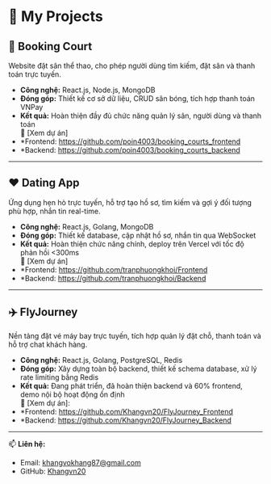 # 💼 My Projects

## 📌 Booking Court
Website đặt sân thể thao, cho phép người dùng tìm kiếm, đặt sân và thanh toán trực tuyến.
- **Công nghệ:** React.js, Node.js, MongoDB
- **Đóng góp:** Thiết kế cơ sở dữ liệu, CRUD sân bóng, tích hợp thanh toán VNPay
- **Kết quả:** Hoàn thiện đầy đủ chức năng quản lý sân, người dùng và thanh toán  
🔗 [Xem dự án]
- *Frontend: https://github.com/poin4003/booking_courts_frontend
- *Backend: https://github.com/poin4003/booking_courts_backend

---

## ❤️ Dating App
Ứng dụng hẹn hò trực tuyến, hỗ trợ tạo hồ sơ, tìm kiếm và gợi ý đối tượng phù hợp, nhắn tin real-time.
- **Công nghệ:** React.js, Golang, MongoDB
- **Đóng góp:** Thiết kế database, cập nhật hồ sơ, nhắn tin qua WebSocket
- **Kết quả:** Hoàn thiện chức năng chính, deploy trên Vercel với tốc độ phản hồi <300ms  
🔗 [Xem dự án]
- *Frontend: https://github.com/tranphuongkhoi/Frontend
- *Backend: https://github.com/tranphuongkhoi/Backend

---

## ✈️ FlyJourney
Nền tảng đặt vé máy bay trực tuyến, tích hợp quản lý đặt chỗ, thanh toán và hỗ trợ chat khách hàng.
- **Công nghệ:** React.js, Golang, PostgreSQL, Redis
- **Đóng góp:** Xây dựng toàn bộ backend, thiết kế schema database, xử lý rate limiting bằng Redis
- **Kết quả:** Đang phát triển, đã hoàn thiện backend và 60% frontend, demo nội bộ hoạt động ổn định  
🔗 [Xem dự án]:
- *Frontend: https://github.com/Khangvn20/FlyJourney_Frontend
- *Backend: https://github.com/Khangvn20/FlyJourney_Backend

---

📫 **Liên hệ:**  
- Email: khangvokhang87@gmail.com  
- GitHub: [Khangvn20](https://github.com/Khangvn20)  
